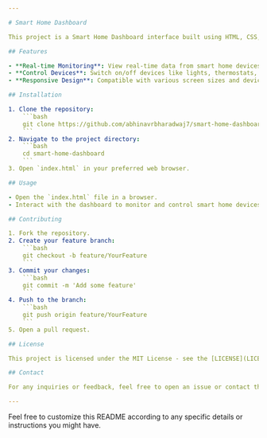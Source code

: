 ```yaml
---

# Smart Home Dashboard

This project is a Smart Home Dashboard interface built using HTML, CSS, and JavaScript. It is designed to provide a user-friendly interface for monitoring and controlling various aspects of a smart home.

## Features

- **Real-time Monitoring**: View real-time data from smart home devices.
- **Control Devices**: Switch on/off devices like lights, thermostats, and more.
- **Responsive Design**: Compatible with various screen sizes and devices.

## Installation

1. Clone the repository:
    ```bash
    git clone https://github.com/abhinavrbharadwaj7/smart-home-dashboard.git
    ```
2. Navigate to the project directory:
    ```bash
    cd smart-home-dashboard
    ```
3. Open `index.html` in your preferred web browser.

## Usage

- Open the `index.html` file in a browser.
- Interact with the dashboard to monitor and control smart home devices.

## Contributing

1. Fork the repository.
2. Create your feature branch:
    ```bash
    git checkout -b feature/YourFeature
    ```
3. Commit your changes:
    ```bash
    git commit -m 'Add some feature'
    ```
4. Push to the branch:
    ```bash
    git push origin feature/YourFeature
    ```
5. Open a pull request.

## License

This project is licensed under the MIT License - see the [LICENSE](LICENSE) file for details.

## Contact

For any inquiries or feedback, feel free to open an issue or contact the repository owner.

---
```


Feel free to customize this README according to any specific details or instructions you might have.
